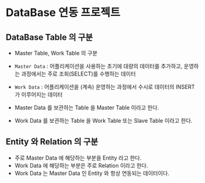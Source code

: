 # DataBase 연동 프로젝트

## DataBase Table 의 구분
- Master Table, Work Table 의 구분
- `Master Data` : 어플리케이션을 사용하는 초기에 대량의 데이터를 추가하고, 운영하는 과정에서는 주로 조회(SELECT)를 수행하는 데이터
- `Work Data` : 어플리케이션을 (계속) 운영하는 과정에서 수시로 데이터의 INSERT가 이루어지는 데이터

- Master Data 를 보관하는 Table 을 Master Table 이라고 한다.
- Work Data 를 보관하는 Table 을 Work Table 또는 Slave Table 이라고 한다.

## Entity 와 Relation 의 구분
- 주로 Master Data 에 해당하는 부분을 Entity 라고 한다.
- Work Data 에 해당하는 부분은 주로 Relation 이라고 한다.
- Work Data 는 Master Data 인 Entity 와 항상 연동되는 데이터이다.